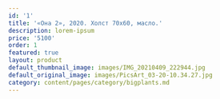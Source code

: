 ```yaml
---
id: '1'
title: '«Она 2», 2020. Холст 70х60, масло.'
description: lorem-ipsum
price: '5100'
order: 1
featured: true
layout: product
default_thumbnail_image: images/IMG_20210409_222944.jpg
default_original_image: images/PicsArt_03-20-10.34.27.jpg
category: content/pages/category/bigplants.md
---
```

